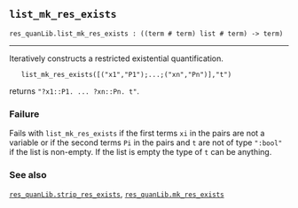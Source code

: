 ## `list_mk_res_exists`

``` hol4
res_quanLib.list_mk_res_exists : ((term # term) list # term) -> term)
```

------------------------------------------------------------------------

Iteratively constructs a restricted existential quantification.

``` hol4
   list_mk_res_exists([("x1","P1");...;("xn","Pn")],"t")
```

returns `"?x1::P1. ... ?xn::Pn. t"`.

### Failure

Fails with `list_mk_res_exists` if the first terms `xi` in the pairs are
not a variable or if the second terms `Pi` in the pairs and `t` are not
of type `":bool"` if the list is non-empty. If the list is empty the
type of `t` can be anything.

### See also

[`res_quanLib.strip_res_exists`](#res_quanLib.strip_res_exists),
[`res_quanLib.mk_res_exists`](#res_quanLib.mk_res_exists)
